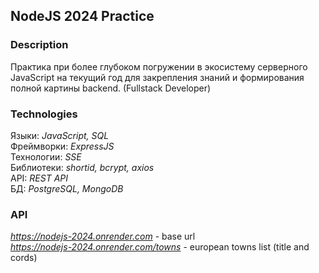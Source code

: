 ## NodeJS 2024 Practice  

### Description  

Практика при более глубоком погружении в экосистему серверного JavaScript на текущий год для закрепления знаний и формирования полной картины backend. (Fullstack Developer)  

### Technologies  

Языки: *JavaScript, SQL*    
Фреймворки: *ExpressJS*    
Технологии: *SSE*  
Библиотеки: *shortid, bcrypt, axios*    
API: *REST API*    
БД: *PostgreSQL, MongoDB*    

### API

*https://nodejs-2024.onrender.com* - base url  
*https://nodejs-2024.onrender.com/towns* - european towns list (title and cords) 
